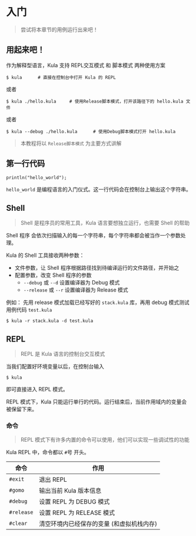 # 入门
> 尝试将本章节的用例运行出来吧！

## 用起来吧！
作为解释型语言，Kula 支持 REPL交互模式 和 脚本模式 两种使用方案

```shell
$ kula      # 直接在控制台中打开 Kula 的 REPL 
```
或者
```shell
$ kula ./hello.kula     # 使用Release脚本模式，打开该路径下的 hello.kula 文件
```
或者
```shell
$ kula --debug ./hello.kula      # 使用Debug脚本模式打开 hello.kula
```

> 本教程将以 `Release脚本模式` 为主要方式讲解

## 第一行代码
```kula
println("hello_world");
```

`hello_world` 是编程语言的入门仪式。这一行代码会在控制台上输出这个字符串。

## Shell
> Shell 是程序员的常用工具，Kula 语言要想独立运行，也需要 Shell 的帮助

Shell 程序 会依次扫描输入的每一个字符串，每个字符串都会被当作一个参数处理。

Kula 的 Shell 工具接收两种参数：
+ 文件参数，让 Shell 程序根据路径找到待编译运行的文件路径，并开始之
+ 配置参数，改变 Shell 程序的参数
    + `--debug` 或 `--d` 设置编译器为 Debug 模式
    + `--release` 或 `--r` 设置编译器为 Release 模式

例如：
先用 release 模式加载已经写好的 `stack.kula` 库，再用 debug 模式测试用例代码 `test.kula`
```shell
$ kula -r stack.kula -d test.kula
```

## REPL
> REPL 是 Kula 语言的控制台交互模式

当我们配置好环境变量以后，在控制台输入
```shell
$ kula
```
即可直接进入 REPL 模式。

REPL 模式下，Kula 只能运行单行的代码。运行结束后，当前作用域内的变量会被保留下来。

### 命令
> REPL 模式下有许多内置的命令可以使用，他们可以实现一些调试性的功能

Kula REPL 中，命令都以 `#`号 开头。

| 命令       | 作用                                      |
| ---------- | ----------------------------------------- |
| `#exit`    | 退出 REPL                                 |
| `#gomo`    | 输出当前 Kula 版本信息                    |
| `#debug`   | 设置 REPL 为 DEBUG 模式                   |
| `#release` | 设置 REPL 为 RELEASE 模式                 |
| `#clear`   | 清空环境内已经保存的变量 (和虚拟机栈内存) |
